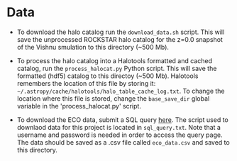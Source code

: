 # Data

* To download the halo catalog run the `download_data.sh` script.  This will save the unprocessed ROCKSTAR halo catalog for the z=0.0 snapshot of the Vishnu smulation to this directory (~500 Mb).

* To process the halo catalog into a Halotools formatted and cached catalog, run the `process_halocat.py` Python script.  This will save the  formatted (hdf5) catalog to this directoy (~500 Mb).  Halotools remembers the location of this file by storing it: `~/.astropy/cache/halotools/halo_table_cache_log.txt`.  To change the location where this file is stored, change the `base_save_dir` global variable in the 'process_halocat.py' script. 

* To download the ECO data, submit a SQL query [here](http://resolve.renci.org/eco/public/query.py/doit).  The script used to downlaod data for this project is located in `sql_query.txt`.  Note that a username and password is needed in order to access the query page.  The data should be saved as a .csv file called `eco_data.csv` and saved to this directory.